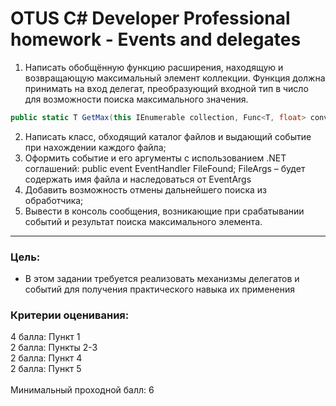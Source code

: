 # OTUS C# Developer Professional homework - Events and delegates
1. Написать обобщённую функцию расширения, находящую и возвращающую максимальный элемент коллекции. Функция должна принимать на вход делегат, преобразующий входной тип в число для возможности поиска максимального значения. 
```C#
public static T GetMax(this IEnumerable collection, Func<T, float> convertToNumber) where T : class;
```
2. Написать класс, обходящий каталог файлов и выдающий событие при нахождении каждого файла;
3. Оформить событие и его аргументы с использованием .NET соглашений: public event EventHandler FileFound; FileArgs – будет содержать имя файла и наследоваться от EventArgs
4. Добавить возможность отмены дальнейшего поиска из обработчика;
5. Вывести в консоль сообщения, возникающие при срабатывании событий и результат поиска максимального элемента.
---
### Цель:
 - В этом задании требуется реализовать механизмы делегатов и событий для получения практического навыка их применения
### Критерии оценивания:
4 балла: Пункт 1\
2 балла: Пункты 2-3\
2 балла: Пункт 4\
2 балла: Пункт 5\
\
Минимальный проходной балл: 6
